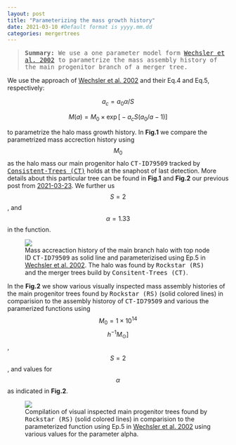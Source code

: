 ```yaml
---
layout: post
title: "Parameterizing the mass growth history"
date: 2021-03-10 #Default format is yyyy.mm.dd
categories: mergertrees
---
```


<blockquote><tt><b>Summary:</b> We use a one parameter model form <a href="https://ui.adsabs.harvard.edu/abs/2002ApJ...568...52W/abstract">Wechsler et al. 2002</a> to parametrize the mass assembly history of the main progenitor branch of a merger tree. </tt></blockquote>

We use the approach of <a href="https://ui.adsabs.harvard.edu/abs/2002ApJ...568...52W/abstract">Wechsler et al. 2002</a> and their Eq.4 and Eq.5, respectively:

$$ a_c= a_0 \alpha/S $$

$$ M(a) = M_0 \times \exp  \Big[ -a_c S \big(a_0/a - 1\big)  \Big] $$

to parametrize the halo mass growth history. In <b>Fig.1</b> we compare the parametrized mass accrection history using $$M_0$$ as the halo mass our main progenitor halo <tt>CT-ID79509</tt> tracked by <a href="https://ui.adsabs.harvard.edu/abs/2012ascl.soft10011B/abstract"><tt>Consistent-Trees (CT)</tt></a> holds at the snaphost of last detection. More details about this particular tree can be found in <b>Fig.1</b> and <b>Fig.2</b> our previous post from <a href="https://dstoppacher.github.io/A-testrun-on-merger-trees-4/">2021-03-23</a>. We further us $$S=2$$, and $$\alpha=1.33$$ in the function.

<figure>
  <img src="{{ site.baseurl }}/plots/2021-03-10_test.png">
  <figcaption>Mass accreaction history of the main branch halo with top node ID <tt>CT-ID79509</tt> as solid line and parameterizised using Ep.5 in <a href="https://ui.adsabs.harvard.edu/abs/2002ApJ...568...52W/abstract">Wechsler et al. 2002</a>. The halo was found by <tt>Rockstar (RS)</tt> and the merger trees build by <tt>Consitent-Trees (CT)</tt>.
  </figcaption>
</figure>

In the <b>Fig.2</b> we show various visually inspected mass assembly histories of the main progenitor trees found by <tt>Rockstar (RS)</tt> (solid colored lines) in comparision to the assembly historoy of <tt>CT-ID79509</tt> and various the paramerized functions using $$M_0=1 \times 10^{14}$$ $$h^{-1}M_{\odot}]$$, $$S=2$$, and values for $$\alpha$$ as indicated in <b>Fig.2</b>.

<figure>
  <img src="{{ site.baseurl }}/plots/2021-03-10_test2.png">
  <figcaption>Compilation of visual inspected main progenitor trees found by <tt>Rockstar (RS)</tt> (solid colored lines) in comparision to the parameterized function using Ep.5 in <a href="https://ui.adsabs.harvard.edu/abs/2002ApJ...568...52W/abstract">Wechsler et al. 2002</a> using various values for the parameter alpha.
  </figcaption>
</figure>

